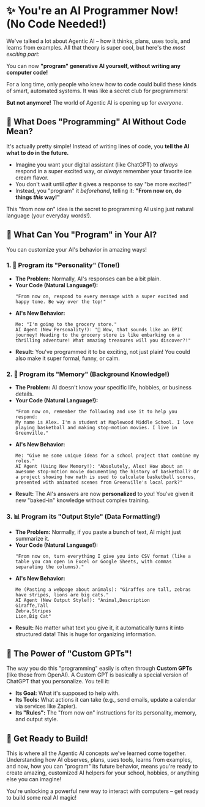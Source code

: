 # ✨ You're an AI Programmer Now! (No Code Needed!)

We've talked a lot about Agentic AI – how it thinks, plans, uses tools, and learns from examples. All that theory is super cool, but here's the *most exciting part*:

You can now **"program" generative AI yourself, without writing any computer code!**

For a long time, only people who knew how to code could build these kinds of smart, automated systems. It was like a secret club for programmers!

**But not anymore!** The world of Agentic AI is opening up for *everyone*.

## 📝 What Does "Programming" AI Without Code Mean?

It's actually pretty simple! Instead of writing lines of code, you **tell the AI what to do in the future.**

*   Imagine you want your digital assistant (like ChatGPT) to *always* respond in a super excited way, or *always* remember your favorite ice cream flavor.
*   You don't wait until *after* it gives a response to say "be more excited!"
*   Instead, you "program" it *beforehand*, telling it: **"From now on, do things *this* way!"**

This "from now on" idea is the secret to programming AI using just natural language (your everyday words!).

## 🌟 What Can You "Program" in Your AI?

You can customize your AI's behavior in amazing ways!

### 1. 🥳 Program its "Personality" (Tone!)

*   **The Problem:** Normally, AI's responses can be a bit plain.
*   **Your Code (Natural Language!):**
    ```
    "From now on, respond to every message with a super excited and happy tone. Be way over the top!"
    ```
*   **AI's New Behavior:**
    ```
    Me: "I'm going to the grocery store."
    AI Agent (New Personality!): "🤩 Wow, that sounds like an EPIC journey! Heading to the grocery store is like embarking on a thrilling adventure! What amazing treasures will you discover?!"
    ```
*   **Result:** You've programmed it to be exciting, not just plain! You could also make it super formal, funny, or calm.

### 2. 🧠 Program its "Memory" (Background Knowledge!)

*   **The Problem:** AI doesn't know *your* specific life, hobbies, or business details.
*   **Your Code (Natural Language!):**
    ```
    "From now on, remember the following and use it to help you respond:
    My name is Alex. I'm a student at Maplewood Middle School. I love playing basketball and making stop-motion movies. I live in Greenville."
    ```
*   **AI's New Behavior:**
    ```
    Me: "Give me some unique ideas for a school project that combine my roles."
    AI Agent (Using New Memory!): "Absolutely, Alex! How about an awesome stop-motion movie documenting the history of basketball? Or a project showing how math is used to calculate basketball scores, presented with animated scenes from Greenville's local park?"
    ```
*   **Result:** The AI's answers are now **personalized** to *you*! You've given it new "baked-in" knowledge without complex training.

### 3. 📊 Program its "Output Style" (Data Formatting!)

*   **The Problem:** Normally, if you paste a bunch of text, AI might just summarize it.
*   **Your Code (Natural Language!):**
    ```
    "From now on, turn everything I give you into CSV format (like a table you can open in Excel or Google Sheets, with commas separating the columns)."
    ```
*   **AI's New Behavior:**
    ```
    Me (Pasting a webpage about animals): "Giraffes are tall, zebras have stripes, lions are big cats."
    AI Agent (New Output Style!): "Animal,Description
    Giraffe,Tall
    Zebra,Stripes
    Lion,Big Cat"
    ```
*   **Result:** No matter what text you give it, it automatically turns it into structured data! This is huge for organizing information.

## 🚀 The Power of "Custom GPTs"!

The way you do this "programming" easily is often through **Custom GPTs** (like those from OpenAI). A Custom GPT is basically a special version of ChatGPT that you personalize. You tell it:

*   **Its Goal:** What it's supposed to help with.
*   **Its Tools:** What actions it can take (e.g., send emails, update a calendar via services like Zapier).
*   **Its "Rules":** The "from now on" instructions for its personality, memory, and output style.

## 🎉 Get Ready to Build!

This is where all the Agentic AI concepts we've learned come together. Understanding how AI observes, plans, uses tools, learns from examples, and now, how you can "program" its future behavior, means you're ready to create amazing, customized AI helpers for your school, hobbies, or anything else you can imagine!

You're unlocking a powerful new way to interact with computers – get ready to build some real AI magic!
